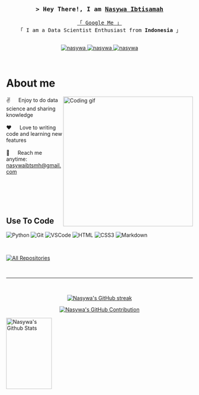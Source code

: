 <!--
<h2 align="center">
  Welcome to my Github Account!
</h2>
-->



<!-- Intro  -->
<h3 align="center">
        <samp>&gt; Hey There!, I am
                <b><a target="_blank" href="https://madebynas.com">Nasywa Ibtisamah</a></b>
        </samp>
</h3>


<p align="center"> 
  <samp>
    <a href="https://www.google.com/search?q=Nasywa+Ibtisamah">「 Google Me 」</a>
    <br>
    「 I am a Data Scientist Enthusiast from <b>Indonesia</b> 」
    <br>
    <br>
  </samp>
</p>

<p align="center">
 <a href="https://madebynas.com" target="blank">
  <img src="https://img.shields.io/badge/Website-DC143C?style=for-the-badge&logo=medium&logoColor=white" alt="nasywa" />
 </a>
 <a href="https://linkedin.com/in/nasywa" target="_blank">
  <img src="https://img.shields.io/badge/LinkedIn-0077B5?style=for-the-badge&logo=linkedin&logoColor=white" alt="nasywa"/>
 </a>
 <a href="https://medium.com/@ynas.edutainment" target="_blank">
  <img src="https://img.shields.io/badge/Medium-12100E?style=for-the-badge&logo=medium&logoColor=white)" alt="nasywa"/>
 </a>
  
</p>
<br />

<!-- About Section -->
 # About me
 
<p>
 <img align="right" width="350" src="/assets/programmer.gif" alt="Coding gif" />
  
 ✌️ &emsp; Enjoy to do data science and sharing knowledge <br/><br/>
 ❤️ &emsp; Love to writing code and learning new features<br/><br/>
 📧 &emsp; Reach me anytime: nasywaibtsmh@gmail.com<br/><br/>

</p>

<br/>
<br/>
<br/>

## Use To Code


![Python](https://img.shields.io/badge/python-3670A0?style=for-the-badge&logo=python&logoColor=ffdd54)
![Git](https://img.shields.io/badge/Git-F05032?style=for-the-badge&logo=git&logoColor=white)
![VSCode](https://img.shields.io/badge/Visual_Studio-0078d7?style=for-the-badge&logo=visual%20studio&logoColor=white)
![HTML](https://img.shields.io/badge/HTML5-E34F26?style=for-the-badge&logo=html5&logoColor=white)
![CSS3](https://img.shields.io/badge/CSS3-1572B6?style=for-the-badge&logo=css3&logoColor=white)
![Markdown](https://img.shields.io/badge/Markdown-000000?style=for-the-badge&logo=markdown&logoColor=white)

<br/>

<p align="left">
  <a href="https://github.com/nasywa-ibtisamah?tab=repositories" target="_blank"><img alt="All Repositories" title="All Repositories" src="https://img.shields.io/badge/-All%20Repos-2962FF?style=for-the-badge&logo=koding&logoColor=white"/></a>
</p>

<br/>
<hr/>
<br/>

<p align="center">
  <a href="https://github.com/nasywa-ibtisamah">
    <img src="https://github-readme-streak-stats.herokuapp.com/?user=nasywa-ibtisamah&theme=radical&border=7F3FBF&background=0D1117" alt="Nasywa's GitHub streak"/>
  </a>
</p>

<p align="center">
  <a href="https://github.com/nasywa-ibtisamah">
    <img src="https://github-profile-summary-cards.vercel.app/api/cards/profile-details?username=nasywa-ibtisamah&theme=radical" alt="Nasywa's GitHub Contribution"/>
  </a>
</p>

<a> 
    <a href="https://github.com/nasywa-ibtisamah"><img alt="Nasywa's Github Stats" src="https://denvercoder1-github-readme-stats.vercel.app/api?username=nasywa-ibtisamah&show_icons=true&count_private=true&theme=react&border_color=7F3FBF&bg_color=0D1117&title_color=F85D7F&icon_color=F8D866" height="192px" width="49.5%"/></a>
  <br/>
</a>
